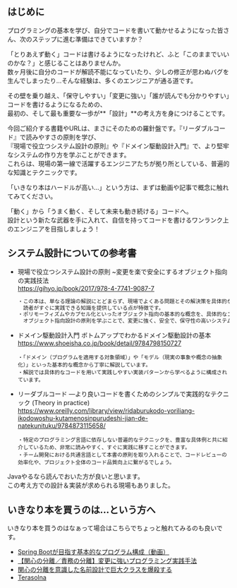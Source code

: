 ## はじめに

プログラミングの基本を学び、自分でコードを書いて動かせるようになった皆さん、次のステップに進む準備はできていますか？

「とりあえず動く」コードは書けるようになったけれど、ふと「このままでいいのかな？」と感じることはありませんか。  
数ヶ月後に自分のコードが解読不能になっていたり、少しの修正が思わぬバグを生んでしまったり…そんな経験は、多くのエンジニアが通る道です。

その壁を乗り越え、「保守しやすい」「変更に強い」「誰が読んでも分かりやすい」コードを書けるようになるための、  
最初の、そして最も重要な一歩が**「設計」**の考え方を身につけることです。

今回ご紹介する書籍やURLは、まさにそのための羅針盤です。『リーダブルコード』で読みやすさの原則を学び、  
『現場で役立つシステム設計の原則』や『ドメイン駆動設計入門』で、より堅牢なシステムの作り方を学ぶことができます。  
これらは、現場の第一線で活躍するエンジニアたちが拠り所としている、普遍的な知識とテクニックです。

「いきなり本はハードルが高い…」という方は、まずは動画や記事で概念に触れてみてください。  

「動く」から「うまく動く、そして未来も動き続ける」コードへ。  
設計という新たな武器を手に入れて、自信を持ってコードを書けるワンランク上のエンジニアを目指しましょう！

## システム設計についての参考書

- 現場で役立つシステム設計の原則 ~変更を楽で安全にするオブジェクト指向の実践技法  
  https://gihyo.jp/book/2017/978-4-7741-9087-7
  ```tex
  ・この本は、単なる理論の解説にとどまらず、現場でよくある問題とその解決策を具体的なコードと共に示すことで、
  　読者がすぐに実践できる知識を提供している点が特徴です。
  ・ポリモーフィズムやカプセル化といったオブジェクト指向の基本的な概念を、具体的なコード例を交えて解説しています。
  　オブジェクト指向設計の原則を学ぶことで、変更に強く、安全で、保守性の高いシステムを構築するためのスキルを身につけることができるでしょう。
  ```
- ドメイン駆動設計入門 ボトムアップでわかるドメイン駆動設計の基本  
  https://www.shoeisha.co.jp/book/detail/9784798150727
  ```text
  ・「ドメイン（プログラムを適用する対象領域）」や「モデル（現実の事象や概念の抽象化）」といった基本的な概念から丁寧に解説しています。
  ・解説では具体的なコードを用いて実践しやすい実装パターンから学べるように構成されています。
  ```
- リーダブルコード ―より良いコードを書くためのシンプルで実践的なテクニック (Theory in practice)  
  https://www.oreilly.com/library/view/ridaburukodo-yoriliang-ikodowoshu-kutamenosinpurudeshi-jian-de-natekunituku/9784873115658/
  ```text
  ・特定のプログラミング言語に依存しない普遍的なテクニックを、豊富な具体例と共に紹介しているため、非常に読みやすく、すぐに実践に移すことができます。
  ・チーム開発における共通言語として本書の原則を取り入れることで、コードレビューの効率化や、プロジェクト全体のコード品質向上に繋がるでしょう。
  ```

Javaやるなら読んでおいた方が良いと思います。  
この考え方での設計＆実装が求められる現場もありました。

## いきなり本を買うのは…という方へ

いきなり本を買うのはなぁって場合はこちらでちょっと触れてみるのも良いです。

-   [Spring Bootが目指す基本的なプログラム構成（動画）](https://stechup.co.jp/springboot_pgstructure/)
-   [【関心の分離／責務の分離】変更に強いプログラミング実践手法](https://docs.sakai-sc.co.jp/article/software-engineering/separation-of-concerns.html)
-   [関心の分離を意識した名前設計で巨大クラスを爆殺する](https://github.com/5510jp/offjt4cct/edit/main/blog/blog-Level-up-your-code.md)
-   [Terasolna](https://terasolunaorg.github.io/guideline/current/ja/)

